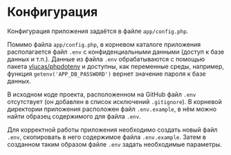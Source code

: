 Конфигурация
============

Конфигурация приложения задаётся в файле `app/config.php`.

Помимо файла `app/config.php`, в корневом каталоге приложения располагается файл
`.env` с конфиденциальными данными (доступ к базе данных и т.п.).
Данные из файла `.env` обрабатываются с помощью пакета
[vlucas/phpdotenv](https://packagist.org/packages/vlucas/phpdotenv)
и доступны, как переменные среды, например, функция
`getenv('APP_DB_PASSWORD')` вернет значение пароля к базе данных.

В исходном коде проекта, расположенном на GitHub файл `.env` отсутствует
(он добавлен в список исключений `.gitignore`).
В корневой директории приложения расположен файл `.env.example`, в нём можно найти
образец содержимого для файла `.env`.

Для корректной работы приложения необходимо создать новый файл `.env`,
скопировать в него содержимое файла `.env.example`.
Затем в созданном таким образом файле `.env` задать необходимые параметры.